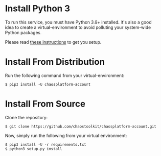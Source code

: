 # Install Python 3

To run this service, you must have Python 3.6+ installed. It's also a good
idea to create a virtual-environment to avoid polluting your system-wide
Python packages.

Please read [these instructions][installpython] to get you setup.

[installpython]: https://docs.chaostoolkit.org/reference/usage/install/#install-python

# Install From Distribution

Run the following command from your virtual-environment:

```
$ pip3 install -U chaosplatform-account
```

# Install From Source

Clone the repository:

```
$ git clone https://github.com/chaostoolkit/chaosplatform-account.git
```

Now, simply run the following from your virtual environment:

```
$ pip3 install -U -r requirements.txt
$ python3 setup.py install
```
